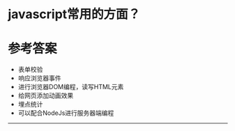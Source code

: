 # javascript常用的方面？

# 参考答案 

* 表单校验
* 响应浏览器事件
* 进行浏览器DOM编程，读写HTML元素
* 给网页添加动画效果
* 埋点统计
* 可以配合NodeJs进行服务器端编程

---

